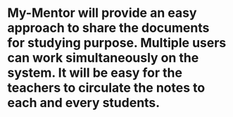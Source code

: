 # My-Mentor will provide an easy approach to share the documents for studying purpose. Multiple users can work simultaneously on the system. It will be easy for the teachers to circulate the notes to each and every students.
